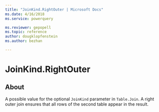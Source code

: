 ```yaml
---
title: "JoinKind.RightOuter | Microsoft Docs"
ms.date: 4/16/2018
ms.service: powerquery

ms.reviewer: gepopell
ms.topic: reference
author: dougklopfenstein
ms.author: bezhan

---
```

# JoinKind.RightOuter
## About
A possible value for the optional `JoinKind` parameter in `Table.Join`. A right outer join ensures that all rows of the second table appear in the result.

